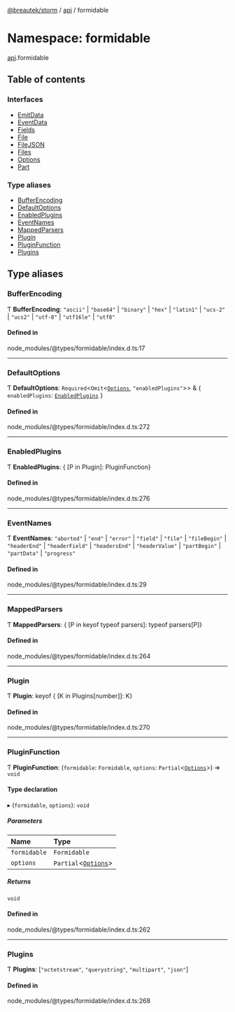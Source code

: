 [@breautek/storm](../README.md) / [api](api.md) / formidable

# Namespace: formidable

[api](api.md).formidable

## Table of contents

### Interfaces

- [EmitData](../interfaces/api.formidable.emitdata.md)
- [EventData](../interfaces/api.formidable.eventdata.md)
- [Fields](../interfaces/api.formidable.fields.md)
- [File](../interfaces/api.formidable.file.md)
- [FileJSON](../interfaces/api.formidable.filejson.md)
- [Files](../interfaces/api.formidable.files.md)
- [Options](../interfaces/api.formidable.options.md)
- [Part](../interfaces/api.formidable.part.md)

### Type aliases

- [BufferEncoding](api.formidable.md#bufferencoding)
- [DefaultOptions](api.formidable.md#defaultoptions)
- [EnabledPlugins](api.formidable.md#enabledplugins)
- [EventNames](api.formidable.md#eventnames)
- [MappedParsers](api.formidable.md#mappedparsers)
- [Plugin](api.formidable.md#plugin)
- [PluginFunction](api.formidable.md#pluginfunction)
- [Plugins](api.formidable.md#plugins)

## Type aliases

### BufferEncoding

Ƭ **BufferEncoding**: ``"ascii"`` \| ``"base64"`` \| ``"binary"`` \| ``"hex"`` \| ``"latin1"`` \| ``"ucs-2"`` \| ``"ucs2"`` \| ``"utf-8"`` \| ``"utf16le"`` \| ``"utf8"``

#### Defined in

node_modules/@types/formidable/index.d.ts:17

___

### DefaultOptions

Ƭ **DefaultOptions**: `Required`<`Omit`<[`Options`](../interfaces/api.formidable.options.md), ``"enabledPlugins"``\>\> & { `enabledPlugins`: [`EnabledPlugins`](api.formidable.md#enabledplugins)  }

#### Defined in

node_modules/@types/formidable/index.d.ts:272

___

### EnabledPlugins

Ƭ **EnabledPlugins**: { [P in Plugin]: PluginFunction}

#### Defined in

node_modules/@types/formidable/index.d.ts:276

___

### EventNames

Ƭ **EventNames**: ``"aborted"`` \| ``"end"`` \| ``"error"`` \| ``"field"`` \| ``"file"`` \| ``"fileBegin"`` \| ``"headerEnd"`` \| ``"headerField"`` \| ``"headersEnd"`` \| ``"headerValue"`` \| ``"partBegin"`` \| ``"partData"`` \| ``"progress"``

#### Defined in

node_modules/@types/formidable/index.d.ts:29

___

### MappedParsers

Ƭ **MappedParsers**: { [P in keyof typeof parsers]: typeof parsers[P]}

#### Defined in

node_modules/@types/formidable/index.d.ts:264

___

### Plugin

Ƭ **Plugin**: keyof { [K in Plugins[number]]: K}

#### Defined in

node_modules/@types/formidable/index.d.ts:270

___

### PluginFunction

Ƭ **PluginFunction**: (`formidable`: `Formidable`, `options`: `Partial`<[`Options`](../interfaces/api.formidable.options.md)\>) => `void`

#### Type declaration

▸ (`formidable`, `options`): `void`

##### Parameters

| Name | Type |
| :------ | :------ |
| `formidable` | `Formidable` |
| `options` | `Partial`<[`Options`](../interfaces/api.formidable.options.md)\> |

##### Returns

`void`

#### Defined in

node_modules/@types/formidable/index.d.ts:262

___

### Plugins

Ƭ **Plugins**: [``"octetstream"``, ``"querystring"``, ``"multipart"``, ``"json"``]

#### Defined in

node_modules/@types/formidable/index.d.ts:268

